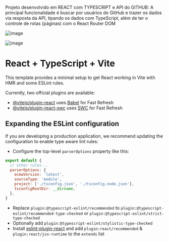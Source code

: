 Projeto desenvolvido em REACT com TYPESCRIPT e API do GITHUB:
A principal funcionalidade é buscar por usuários do GitHub e trazer os dados via resposta da API, tipando os dados com TypeScript, além de ter o controle de rotas (páginas) com o React Router DOM

![image](https://github.com/professorjonathan/github_localiza/assets/115835116/2bdb8088-9e70-4b2d-9701-ad8b884f6082)


![image](https://github.com/professorjonathan/github_localiza/assets/115835116/3d33d1d4-0fe9-4fef-92e9-356593c3e069)



# React + TypeScript + Vite

This template provides a minimal setup to get React working in Vite with HMR and some ESLint rules.

Currently, two official plugins are available:

- [@vitejs/plugin-react](https://github.com/vitejs/vite-plugin-react/blob/main/packages/plugin-react/README.md) uses [Babel](https://babeljs.io/) for Fast Refresh
- [@vitejs/plugin-react-swc](https://github.com/vitejs/vite-plugin-react-swc) uses [SWC](https://swc.rs/) for Fast Refresh

## Expanding the ESLint configuration

If you are developing a production application, we recommend updating the configuration to enable type aware lint rules:

- Configure the top-level `parserOptions` property like this:

```js
export default {
  // other rules...
  parserOptions: {
    ecmaVersion: 'latest',
    sourceType: 'module',
    project: ['./tsconfig.json', './tsconfig.node.json'],
    tsconfigRootDir: __dirname,
  },
}
```

- Replace `plugin:@typescript-eslint/recommended` to `plugin:@typescript-eslint/recommended-type-checked` or `plugin:@typescript-eslint/strict-type-checked`
- Optionally add `plugin:@typescript-eslint/stylistic-type-checked`
- Install [eslint-plugin-react](https://github.com/jsx-eslint/eslint-plugin-react) and add `plugin:react/recommended` & `plugin:react/jsx-runtime` to the `extends` list
